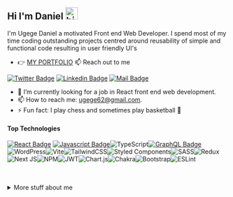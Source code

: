 ## Hi I'm Daniel <img src="https://user-images.githubusercontent.com/1303154/88677602-1635ba80-d120-11ea-84d8-d263ba5fc3c0.gif" width="28px" height="28px" alt="hi">

I'm Ugege Daniel a motivated Front end Web Developer. I spend most of my time coding outstanding projects centred around reusability of simple and functional code resulting in user friendly UI's

- 👉 [MY PORTFOLIO](https://portfolio-one-chi-75.vercel.app)
:mailbox: Reach out to me


[![Twitter Badge](https://img.shields.io/badge/-@U_Danny-1ca0f1?style=flat&labelColor=1ca0f1&logo=twitter&logoColor=white&link=https://twitter.com/ugege_daniel)](https://twitter.com/ugege_daniel) [![Linkedin Badge](https://img.shields.io/badge/-UgegeDaniel-0e76a8?style=flat&labelColor=0e76a8&logo=linkedin&logoColor=white)](https://www.linkedin.com/in/daniel-ugege-50a499227) [![Mail Badge](https://img.shields.io/badge/-UgegeDaniel-c0392b?style=flat&labelColor=c0392b&logo=gmail&logoColor=white)](mailto:ugege62@gmail.com)

- 🤔 I’m currently looking for a job in React front end web development.
- 📫 How to reach me: ugege62@gmail.com.
- ⚡ Fun fact: I play chess and sometimes play basketball 🏀



#### Top Technologies

<!-- TODO: Make technologies links takes you to repositories -->

[![React Badge](https://img.shields.io/badge/-React-61DBFB?style=for-the-badge&labelColor=black&logo=react&logoColor=61DBFB)](#) [![Javascript Badge](https://img.shields.io/badge/-Javascript-F0DB4F?style=for-the-badge&labelColor=black&logo=javascript&logoColor=F0DB4F)](#)![TypeScript](https://img.shields.io/badge/typescript-%23007ACC.svg?style=for-the-badge&logo=typescript&logoColor=white)[![GraphQL Badge](https://img.shields.io/badge/-GraphQl-e535ab?style=for-the-badge&labelColor=black&logo=node.js&logoColor=e535ab)](#)![WordPress](https://img.shields.io/badge/WordPress-%23117AC9.svg?style=for-the-badge&logo=WordPress&logoColor=white)![Vite](https://img.shields.io/badge/vite-%23646CFF.svg?style=for-the-badge&logo=vite&logoColor=white)![TailwindCSS](https://img.shields.io/badge/tailwindcss-%2338B2AC.svg?style=for-the-badge&logo=tailwind-css&logoColor=white)![Styled Components](https://img.shields.io/badge/styled--components-DB7093?style=for-the-badge&logo=styled-components&logoColor=white)![SASS](https://img.shields.io/badge/SASS-hotpink.svg?style=for-the-badge&logo=SASS&logoColor=white)![Redux](https://img.shields.io/badge/redux-%23593d88.svg?style=for-the-badge&logo=redux&logoColor=white)![Next JS](https://img.shields.io/badge/Next-black?style=for-the-badge&logo=next.js&logoColor=white)![NPM](https://img.shields.io/badge/NPM-%23000000.svg?style=for-the-badge&logo=npm&logoColor=white)![JWT](https://img.shields.io/badge/JWT-black?style=for-the-badge&logo=JSON%20web%20tokens)![Chart.js](https://img.shields.io/badge/chart.js-F5788D.svg?style=for-the-badge&logo=chart.js&logoColor=white)![Chakra](https://img.shields.io/badge/chakra-%234ED1C5.svg?style=for-the-badge&logo=chakraui&logoColor=white)![Bootstrap](https://img.shields.io/badge/bootstrap-%23563D7C.svg?style=for-the-badge&logo=bootstrap&logoColor=white)![ESLint](https://img.shields.io/badge/ESLint-4B3263?style=for-the-badge&logo=eslint&logoColor=white)


<br />
<br />


<details>
<summary>
  More stuff about me
</summary>

<br >

I love learning new things and putting out projects that put to practice what I have learnt 


#### Github Stats

![UgegeDaniel's github stats](https://github-readme-stats.vercel.app/api?username=UgegeDaniel&count_private=true&theme=tokyonight&hide=contribs,prs)

</details>
